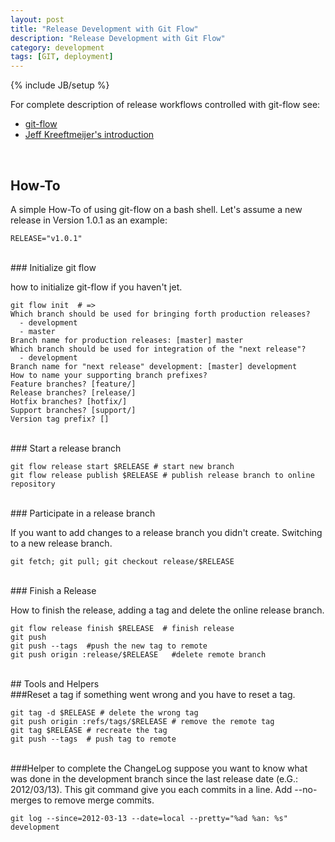 ```yaml
---
layout: post
title: "Release Development with Git Flow"
description: "Release Development with Git Flow"
category: development
tags: [GIT, deployment]
---
```

{% include JB/setup %}


For complete description of release workflows controlled with git-flow see:


* [git-flow](https://github.com/nvie/gitflow)
* [Jeff Kreeftmeijer's introduction](http://jeffkreeftmeijer.com/2010/why-arent-you-using-git-flow/) 

<br />

## How-To

A simple How-To of using git-flow on a bash shell.
Let's assume a new release in Version 1.0.1 as an example:


    RELEASE="v1.0.1"

<br />
### Initialize git flow

how to initialize git-flow if you haven't jet.

    git flow init  # =>
    Which branch should be used for bringing forth production releases?
      - development
      - master
    Branch name for production releases: [master] master
    Which branch should be used for integration of the "next release"?
      - development
    Branch name for "next release" development: [master] development
    How to name your supporting branch prefixes?
    Feature branches? [feature/] 
    Release branches? [release/] 
    Hotfix branches? [hotfix/] 
    Support branches? [support/] 
    Version tag prefix? []   



<br />
### Start a release branch


    git flow release start $RELEASE # start new branch
    git flow release publish $RELEASE # publish release branch to online repository
    
<br />
### Participate in a release branch


If you want to add changes to a release branch you didn't create. Switching to a new release branch.

  
    git fetch; git pull; git checkout release/$RELEASE

<br />  
### Finish a Release

How to finish the release, adding a tag and delete the online release branch.


    git flow release finish $RELEASE  # finish release
    git push 
    git push --tags  #push the new tag to remote
    git push origin :release/$RELEASE   #delete remote branch
 
<br />
## Tools and Helpers
<br />
###Reset a tag
if something went wrong and you have to reset a tag.

    git tag -d $RELEASE # delete the wrong tag
    git push origin :refs/tags/$RELEASE # remove the remote tag
    git tag $RELEASE # recreate the tag
    git push --tags  # push tag to remote
<br />
###Helper to complete the ChangeLog
suppose you want to know what was done in the development branch since the last release date (e.G.: 2012/03/13). This git command give you each commits in a line. Add --no-merges to remove merge commits.      

    git log --since=2012-03-13 --date=local --pretty="%ad %an: %s" development
    


